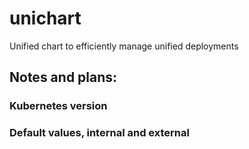 # unichart
Unified chart to efficiently manage unified deployments 

## Notes and plans:
### Kubernetes version
### Default values, internal and external
